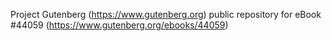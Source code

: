 Project Gutenberg (https://www.gutenberg.org) public repository for eBook #44059 (https://www.gutenberg.org/ebooks/44059)
